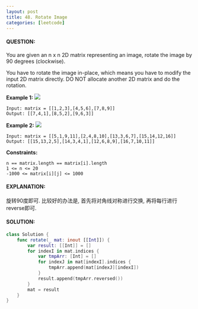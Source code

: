 ```yaml
---
layout: post
title: 48. Rotate Image
categories: [leetcode]
---
```

#### QUESTION:
You are given an n x n 2D matrix representing an image, rotate the image by 90 degrees (clockwise).

You have to rotate the image in-place, which means you have to modify the input 2D matrix directly. DO NOT allocate another 2D matrix and do the rotation.

 

__Example 1:__
![](https://assets.leetcode.com/uploads/2020/08/28/mat1.jpg)
```
Input: matrix = [[1,2,3],[4,5,6],[7,8,9]]
Output: [[7,4,1],[8,5,2],[9,6,3]]
```
__Example 2:__
![](https://assets.leetcode.com/uploads/2020/08/28/mat2.jpg)
```
Input: matrix = [[5,1,9,11],[2,4,8,10],[13,3,6,7],[15,14,12,16]]
Output: [[15,13,2,5],[14,3,4,1],[12,6,8,9],[16,7,10,11]]
```
 

__Constraints:__
```
n == matrix.length == matrix[i].length
1 <= n <= 20
-1000 <= matrix[i][j] <= 1000
```
#### EXPLANATION:

旋转90度即可. 比较好的办法是, 首先将对角线对称进行交换, 再将每行进行reverse即可.

#### SOLUTION:
```swift
class Solution {
    func rotate(_ mat: inout [[Int]]) {
        var result: [[Int]] = []
        for indexI in mat.indices {
            var tmpArr: [Int] = []
            for indexJ in mat[indexI].indices {
                tmpArr.append(mat[indexJ][indexI])
            }
            result.append(tmpArr.reversed())
        }
        mat = result
    }
}
```
